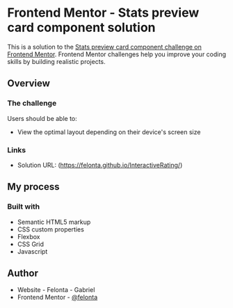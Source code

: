 # Frontend Mentor - Stats preview card component solution

This is a solution to the [Stats preview card component challenge on Frontend Mentor](https://www.frontendmentor.io/challenges/interactive-rating-component-koxpeBUmI/hub). Frontend Mentor challenges help you improve your coding skills by building realistic projects.

## Overview

### The challenge

Users should be able to:

- View the optimal layout depending on their device's screen size

### Links

- Solution URL: (https://felonta.github.io/InteractiveRating/)

## My process

### Built with

- Semantic HTML5 markup
- CSS custom properties
- Flexbox
- CSS Grid
- Javascript

## Author

- Website - Felonta - Gabriel
- Frontend Mentor - [@felonta](https://www.frontendmentor.io/profile/Fhaitzbr)

